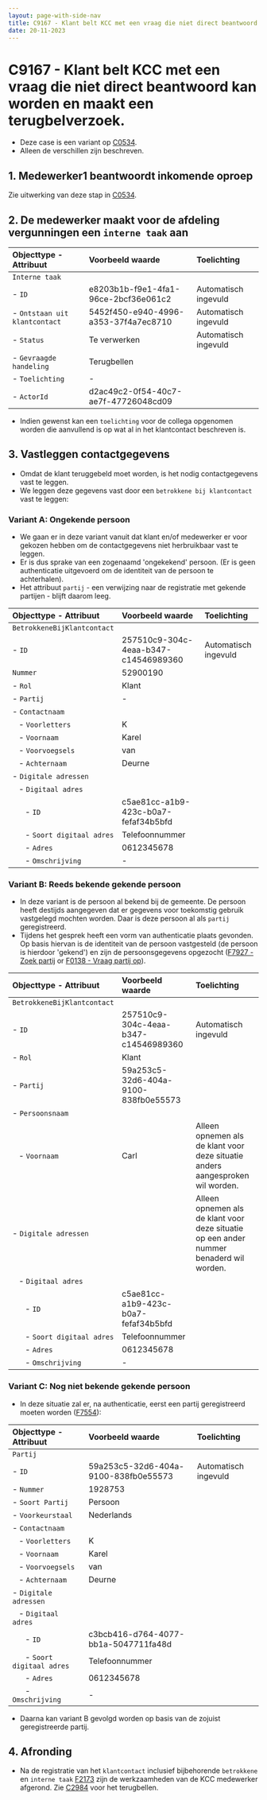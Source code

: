 ```yaml
---
layout: page-with-side-nav
title: C9167 - Klant belt KCC met een vraag die niet direct beantwoord kan worden en maakt een terugbelverzoek.
date: 20-11-2023
---
```


# C9167 - Klant belt KCC met een vraag die niet direct beantwoord kan worden en maakt een terugbelverzoek.

- Deze case is een variant op [C0534](./0534.md).
- Alleen de verschillen zijn beschreven.

## 1. Medewerker1 beantwoordt inkomende oproep

Zie uitwerking van deze stap in [C0534](./0534.md).

## 2. De medewerker maakt voor de afdeling vergunningen een `interne taak` aan

| Objecttype - Attribuut | Voorbeeld waarde | Toelichting |
| :----------- | :----------- | :----------- |
| `Interne taak` | | |
| - `ID` | e8203b1b-f9e1-4fa1-96ce-2bcf36e061c2 | Automatisch ingevuld |
| - `Ontstaan uit klantcontact` | 5452f450-e940-4996-a353-37f4a7ec8710 | Automatisch ingevuld |
| - `Status` | Te verwerken | Automatisch ingevuld | 
| - `Gevraagde handeling` | Terugbellen | |
| - `Toelichting` | - | |
| - `ActorId` | d2ac49c2-0f54-40c7-ae7f-47726048cd09 |  |

- Indien gewenst kan een `toelichting` voor de collega opgenomen worden die aanvullend is op wat al in het klantcontact beschreven is.

## 3. Vastleggen contactgegevens

- Omdat de klant teruggebeld moet worden, is het nodig contactgegevens vast te leggen.
- We leggen deze gegevens vast door een `betrokkene bij klantcontact` vast te leggen:

### Variant A: Ongekende persoon

- We gaan er in deze variant vanuit dat klant en/of medewerker er voor gekozen hebben om de contactgegevens niet herbruikbaar vast te leggen.
- Er is dus sprake van een zogenaamd 'ongekekend' persoon. (Er is geen authenticatie uitgevoerd om de identiteit van de persoon te achterhalen).
- Het attribuut `partij` - een verwijzing naar de registratie met gekende partijen - blijft daarom leeg.

| Objecttype - Attribuut | Voorbeeld waarde | Toelichting |
| :----------- | :----------- | :----------- |
| `BetrokkeneBijKlantcontact` | | |
| - `ID` | 257510c9-304c-4eaa-b347-c14546989360 | Automatisch ingevuld |
| `Nummer` | 52900190 | | 
| - `Rol` | Klant | | 
| - `Partij` | - | |
| - `Contactnaam` | | |
| &nbsp;&nbsp; - `Voorletters` | K | |
| &nbsp;&nbsp; - `Voornaam` | Karel | |
| &nbsp;&nbsp; - `Voorvoegsels` | van | |
| &nbsp;&nbsp; - `Achternaam` | Deurne | |
| - `Digitale adressen` | | |
| &nbsp;&nbsp; - `Digitaal adres` | | |
| &nbsp;&nbsp;&nbsp;&nbsp;&nbsp; - `ID` | c5ae81cc-a1b9-423c-b0a7-fefaf34b5bfd | | 
| &nbsp;&nbsp;&nbsp;&nbsp;&nbsp; - `Soort digitaal adres` | Telefoonnummer | | 
| &nbsp;&nbsp;&nbsp;&nbsp;&nbsp; - `Adres` | 0612345678 | | 
| &nbsp;&nbsp;&nbsp;&nbsp;&nbsp; - `Omschrijving` | - | | 

### Variant B: Reeds bekende gekende persoon

- In deze variant is de persoon al bekend bij de gemeente. De persoon heeft destijds aangegeven dat er gegevens voor toekomstig gebruik vastgelegd mochten worden. Daar is deze persoon al als `partij` geregistreerd.
- Tijdens het gesprek heeft een vorm van authenticatie plaats gevonden. Op basis hiervan is de identiteit van de persoon vastgesteld (de persoon is hierdoor 'gekend') en zijn de persoonsgegevens opgezocht ([F7927 - Zoek partij](./7927.md) or [F0138 - Vraag partij op](./0138)).

| Objecttype - Attribuut | Voorbeeld waarde | Toelichting |
| :----------- | :----------- | :----------- |
| `BetrokkeneBijKlantcontact` | | |
| - `ID` | 257510c9-304c-4eaa-b347-c14546989360 | Automatisch ingevuld |
| - `Rol` | Klant | | 
| - `Partij` | 59a253c5-32d6-404a-9100-838fb0e55573 | |
| - `Persoonsnaam` | | |
| &nbsp;&nbsp; - `Voornaam` | Carl | Alleen opnemen als de klant voor deze situatie anders aangesproken wil worden. |
| - `Digitale adressen` | | Alleen opnemen als de klant voor deze situatie op een ander nummer benaderd wil worden. |
| &nbsp;&nbsp; - `Digitaal adres` | | |
| &nbsp;&nbsp;&nbsp;&nbsp;&nbsp; - `ID` | c5ae81cc-a1b9-423c-b0a7-fefaf34b5bfd | | 
| &nbsp;&nbsp;&nbsp;&nbsp;&nbsp; - `Soort digitaal adres` | Telefoonnummer | | 
| &nbsp;&nbsp;&nbsp;&nbsp;&nbsp; - `Adres` | 0612345678 | | 
| &nbsp;&nbsp;&nbsp;&nbsp;&nbsp; - `Omschrijving` | - | | 

### Variant C: Nog niet bekende gekende persoon

- In deze situatie zal er, na authenticatie, eerst een partij geregistreerd moeten worden ([F7554](./7554.md)):

| Objecttype - Attribuut | Voorbeeld waarde | Toelichting |
| :----------- | :----------- | :----------- |
| `Partij` | | |
| - `ID` | 59a253c5-32d6-404a-9100-838fb0e55573 | Automatisch ingevuld |
| - `Nummer` | 1928753 | |
| - `Soort Partij` | Persoon | | 
| - `Voorkeurstaal` | Nederlands | |
| - `Contactnaam` | | |
| &nbsp;&nbsp; - `Voorletters` | K | |
| &nbsp;&nbsp; - `Voornaam` | Karel | |
| &nbsp;&nbsp; - `Voorvoegsels` | van | |
| &nbsp;&nbsp; - `Achternaam` | Deurne | |
| - `Digitale adressen` | | |
| &nbsp;&nbsp; - `Digitaal adres` | | |
| &nbsp;&nbsp;&nbsp;&nbsp;&nbsp; - `ID` | c3bcb416-d764-4077-bb1a-5047711fa48d | | 
| &nbsp;&nbsp;&nbsp;&nbsp;&nbsp; - `Soort digitaal adres` | Telefoonnummer | | 
| &nbsp;&nbsp;&nbsp;&nbsp;&nbsp; - `Adres` | 0612345678 | | 
| &nbsp;&nbsp;&nbsp;&nbsp;&nbsp; - `Omschrijving` | - | | 

- Daarna kan variant B gevolgd worden op basis van de zojuist geregistreerde partij.

## 4. Afronding

- Na de registratie van het `klantcontact` inclusief bijbehorende `betrokkene` en `interne taak` [F2173](./2173.md) zijn de werkzaamheden van de KCC medewerker afgerond. Zie [C2984](./2984.md) voor het terugbellen.
